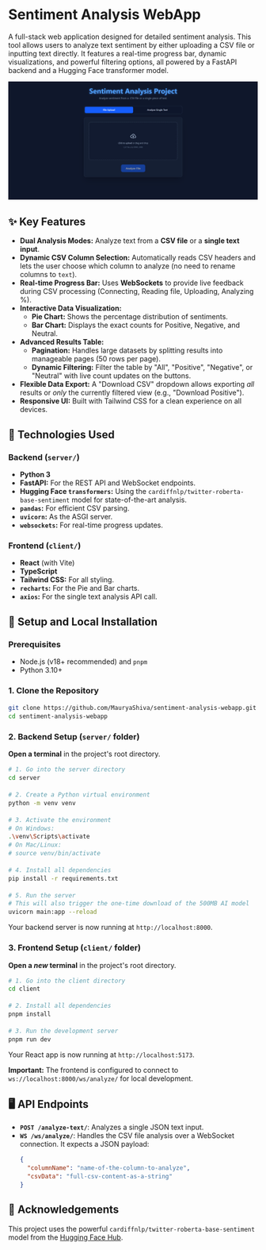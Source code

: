 # Sentiment Analysis WebApp

A full-stack web application designed for detailed sentiment analysis. This tool allows users to analyze text sentiment by either uploading a CSV file or inputting text directly. It features a real-time progress bar, dynamic visualizations, and powerful filtering options, all powered by a FastAPI backend and a Hugging Face transformer model.

![alt text](image.png)

## ✨ Key Features

- **Dual Analysis Modes:** Analyze text from a **CSV file** or a **single text input**.
- **Dynamic CSV Column Selection:** Automatically reads CSV headers and lets the user choose which column to analyze (no need to rename columns to `text`).
- **Real-time Progress Bar:** Uses **WebSockets** to provide live feedback during CSV processing (Connecting, Reading file, Uploading, Analyzing %).
- **Interactive Data Visualization:**
  - **Pie Chart:** Shows the percentage distribution of sentiments.
  - **Bar Chart:** Displays the exact counts for Positive, Negative, and Neutral.
- **Advanced Results Table:**
  - **Pagination:** Handles large datasets by splitting results into manageable pages (50 rows per page).
  - **Dynamic Filtering:** Filter the table by "All", "Positive", "Negative", or "Neutral" with live count updates on the buttons.
- **Flexible Data Export:** A "Download CSV" dropdown allows exporting _all_ results or _only_ the currently filtered view (e.g., "Download Positive").
- **Responsive UI:** Built with Tailwind CSS for a clean experience on all devices.

## 🚀 Technologies Used

### Backend (`server/`)

- **Python 3**
- **FastAPI:** For the REST API and WebSocket endpoints.
- **Hugging Face `transformers`:** Using the `cardiffnlp/twitter-roberta-base-sentiment` model for state-of-the-art analysis.
- **`pandas`:** For efficient CSV parsing.
- **`uvicorn`:** As the ASGI server.
- **`websockets`:** For real-time progress updates.

### Frontend (`client/`)

- **React** (with Vite)
- **TypeScript**
- **Tailwind CSS:** For all styling.
- **`recharts`:** For the Pie and Bar charts.
- **`axios`:** For the single text analysis API call.

## 🔌 Setup and Local Installation

### Prerequisites

- Node.js (v18+ recommended) and `pnpm`
- Python 3.10+

### 1\. Clone the Repository

```bash
git clone https://github.com/MauryaShiva/sentiment-analysis-webapp.git
cd sentiment-analysis-webapp
```

### 2\. Backend Setup (`server/` folder)

**Open a terminal** in the project's root directory.

```bash
# 1. Go into the server directory
cd server

# 2. Create a Python virtual environment
python -m venv venv

# 3. Activate the environment
# On Windows:
.\venv\Scripts\activate
# On Mac/Linux:
# source venv/bin/activate

# 4. Install all dependencies
pip install -r requirements.txt

# 5. Run the server
# This will also trigger the one-time download of the 500MB AI model
uvicorn main:app --reload
```

Your backend server is now running at `http://localhost:8000`.

### 3\. Frontend Setup (`client/` folder)

**Open a _new_ terminal** in the project's root directory.

```bash
# 1. Go into the client directory
cd client

# 2. Install all dependencies
pnpm install

# 3. Run the development server
pnpm run dev
```

Your React app is now running at `http://localhost:5173`.

**Important:** The frontend is configured to connect to `ws://localhost:8000/ws/analyze/` for local development.

## 🖥️ API Endpoints

- **`POST /analyze-text/`**: Analyzes a single JSON text input.
- **`WS /ws/analyze/`**: Handles the CSV file analysis over a WebSocket connection. It expects a JSON payload:
  ```json
  {
    "columnName": "name-of-the-column-to-analyze",
    "csvData": "full-csv-content-as-a-string"
  }
  ```

## 🙏 Acknowledgements

This project uses the powerful `cardiffnlp/twitter-roberta-base-sentiment` model from the [Hugging Face Hub](https://huggingface.co/cardiffnlp/twitter-roberta-base-sentiment).
